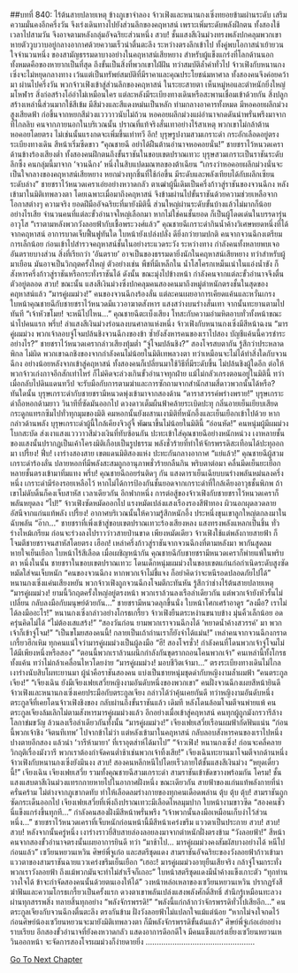 ##บทที่ 840: ไร้ต้นสายปลายเหตุ
ข้างภูเขาจำลอง
จ้าวเฟิงและหนานกงเซิ่งทยอยข้ามผ่านระดับ เสริมความมั่นคงอีกครึ่งวัน จึงเร่งเดินทางไปยังส่วนลึกของคฤหาสน์
เพราะเพิ่มระดับพลังฝึกตน ทั้งสองใช้เวลาไปสามวัน จึงอาจตามหลังกลุ่มอัจฉริยะส่วนหนึ่ง
สวบ!
ชั้นแสงสีเงินม่วงทรงพลังปกคลุมพวกเขา หายตัววูบวาบอยู่กลางอากาศด้วยความเร็วน่าตื่นตะลึง
ระหว่างตรงลึกเข้าไป ทั้งคู่พบโอกาสน่าเย้ายวนใจจำนวนหนึ่ง
ของสามัญธรรมดาบางอย่างในคฤหาสน์เสียหยาง สำหรับผู้แข็งแกร่งที่โลกด้านนอก ทั้งหมดคือของหายากเป็นที่สุด ถึงขั้นเป็นสิ่งที่พวกเขาใฝ่ฝัน
ทว่าสมบัติล้ำค่าทั่วไป จ้าวเฟิงกับหนานกงเซิ่งจะไม่หยุดกลางทาง
เว้นแต่เป็นทรัพย์สมบัติที่มีราคาและคุณประโยชน์มหาศาล ทั้งสองคนจึงค่อยคว้ามา
ผ่านไปครึ่งวัน
พวกจ้าวเฟิงเข้าสู่ส่วนลึกของคฤหาสน์
ในระยะสายตา เห็นหมู่หอและตำหนักยิ่งใหญ่มโหฬาร สิ่งก่อสร้างโอ่อ่าไม่เหมือนใคร แต่ละหลังมีระเบียงทางเดินหรือสะพานเชื่อมเข้าด้วยกัน
สิ่งปลูกสร้างเหล่านี้ส่วนมากใช้สีเข้ม มีสีม่วงและสีแดงหม่นเป็นหลัก
ท่ามกลางอาคารทั้งหมด มีหอคอยผลึกม่วงสูงเสียดฟ้า ก่อขึ้นจากหยกสีม่วงแวววาวนับไม่ถ้วน
หอคอยผลึกม่วงแผ่อำนาจกดดันน่าพรั่นพรึงมาจากที่ไกลลิบ
คนจากภายนอกในบริเวณนั้น ปราณที่แท้จริงสั่นเทาอย่างไร้สาเหตุ พวกเขาไม่กล้าต้านหอคอยโดยตรง ไม่เช่นนั้นแรงกดจะเพิ่มขึ้นเท่าทวี
อึก!
บุรุษรูปงามสวมเกราะดำ กระอักเลือดอยู่ตรงระเบียงทางเดิน สีหน้าเริ่มซีดขาว
“คุณชายฉี อย่าได้ฝืนต้านอำนาจหอคอยนั่น!”
ชายชราไว้หนวดเคราด้านข้างร้องเสียงต่ำ
ทั้งสองคนฝึกตนถึงขั้นราชันในขอบเขตปราณเทวะ บุรุษสวมเกราะเป็นราชันระดับลึกซึ้ง
คนกลุ่มนี้มาจาก ‘จวนฉีกง’ หนึ่งในสิบแปดมณฑลของต้าเฉียน
“เกรงว่าหอคอยผลึกม่วงนั่นจะเป็นใจกลางของคฤหาสน์เสียหยาง หยกม่วงทุกชิ้นที่ใช้ก่อขึ้น มีระดับและพลังเทียบได้กับผลึกเซียนระดับล่าง”
ชายชราไว้หนวดเคราเอ่ยอย่างหวาดกลัว
ตาเฒ่าผู้นี้เดิมเป็นครึ่งก้าวสู่ราชันของจวนฉีกง
หลังเข้ามาในมิติเทพลวงตา โดยเฉพาะเมื่อมาถึงคฤหาสน์ จึงข้ามผ่านไปขั้นราชันด้วยความช่วยเหลือจากโอกาสต่างๆ
ความจริง
ยอดฝีมืออัจฉริยะที่มายังมิตินี้ ส่วนใหญ่ผ่านระดับขั้นบ้างแล้วไม่มากก็น้อย
อย่างไรเสีย จำนวนคนที่แต่ละขั้วอำนาจใหญ่เลือกมา หากไม่ใช่คนชั้นยอด ก็เป็นผู้โดดเด่นในบรรดารุ่นอาวุโส
“เราตามหลังพวกวังลอยฟ้ากับเชื้อพระวงศ์แล้ว”
คุณชายฉีเกราะดำกินน้ำค้างวิเศษหยดหนึ่งที่ได้จากคฤหาสน์ อาการบาดเจ็บฟื้นฟูทันใด ใบหน้ายังเปล่งปลั่ง ดียิ่งกว่ายามปกติ
คนจากจวนฉีกงเตรียมการเล็กน้อย ก่อนเข้าไปสำรวจคฤหาสน์ชั้นในอย่างระแวดระวัง
ระหว่างทาง กำลังคนทั้งหลายพบเจออันตรายบางส่วน
สิ่งที่เรียกว่า ‘อันตราย’ อาจเป็นของธรรมดายิ่งนักในคฤหาสน์เสียหยาง ทว่าสำหรับผู้มาเยือน มันอาจเป็นวิกฤตครั้งใหญ่
ตัวอย่างเช่น พืชที่มีเหล็กใน น้ำโสโครกเหม็นเน่าในแอ่งน้ำขัง ก็สังหารครึ่งก้าวสู่ราชันหรือกระทั่งราชันได้
ดังนั้น ขณะมุ่งไปข้างหน้า กำลังคนจากแต่ละขั้วอำนาจจึงตื่นตัวอยู่ตลอด
สวบ!
ขณะนั้น แสงสีเงินม่วงซึ่งปกคลุมคนสองคนมาถึงหมู่ตำหนักตรงชั้นในสุดของคฤหาสน์แล้ว
“มารคู่ผมม่วง!”
คนของจวนฉีกงร้องลั่น แต่ละคนเผยอาการเคียดแค้นและหวั่นเกรง
ใบหน้าคุณชายฉีกับชายชราไว้หนวดมีแววอาฆาตสังหาร แสงสว่างบนร่างสั่นเทา จากนั้นทะยานตามไปทันที
“เจ้าหัวขโมย! จะหนีไปไหน...”
คุณชายฉีตะเบ็งเสียง โทสะกับความอำมหิตอาบทั่วทั้งหน้าขณะนำไปคนแรก
พรึ่บ!
ลำแสงสีเงินม่วงร่อนลงบนศาลาแห่งหนึ่ง จ้าวเฟิงกับหนานกงเซิ่งมีสีหน้าฉงน
“มารคู่ผมม่วง พวกเจ้าลอบจู่โจมปล้นชิงจวนฉีกงของข้า ซ้ำยังสังหารคนของเราไปสอง บัญชีแค้นนี้ควรชำระอย่างไร?”
ชายชราไว้หนวดเครากล่าวเสียงทุ้มต่ำ
“จู่โจมปล้นชิง?”
สองโจรสบตากัน รู้สึกว่าประหลาดพิกล
ไม่ผิด พวกเขาฉกชิงของจากกำลังคนไม่น้อยในมิติเทพลวงตา
ทว่าเหมือนจะไม่ได้ทำสิ่งใดกับจวนฉีกง
อย่างน้อยหลังจากเข้าสู่คฤหาสน์ ทั้งสองคนก็เปลี่ยนมาใช้วิธีที่มีระดับขึ้น ไม่ปล้นชิงผู้ใดอีก
ต่อให้พวกจ้าวเก่งกาจอีกสักเท่าไหร่ ก็ไม่คิดจะล่วงเกินขั้วอำนาจทุกฝ่าย
แม้ไม่กลัวเกรงตอนอยู่ในมิตินี้ ทว่าเมื่อกลับไปดินแดนทวีป จะรับมือกับการตามฆ่าและการซักถามจากสำนักสามสี่ดาวพวกนั้นได้หรือ?
ทันใดนั้น
บุรุษเกราะดำกับชายชรามีหนวดพุ่งเข้ามาจากสองด้าน
“ดาราสวรรค์พร่างพราย!”
บุรุษเกราะดำถือหอกด้ามยาว วินาทีที่ซัดมันออกไป ดวงดาวเต็มผืนฟ้าคล้ายระเบิดปะทุ กลิ่นอายเย็นเยียบเสียดกระดูกแทรกซึมไปทั่วทุกมุมของมิติ
คมหอกนั้นยังผสานเงามิติที่หนักอึ้งและเย็นเยือกเข้าไปด้วย
หากกล่าวด้านพลัง บุรุษเกราะดำผู้นี้ใกล้เคียงจิวอู๋จี้ พัฒนาขึ้นไม่น้อยในมิตินี้
“อ่อนหัด!”
คนหนุ่มผู้มีผมม่วงโบกสะบัด ส่งเงาแสงแวววาวสีม่วงเงินที่ทับซ้อนกัน ปะทะเข้าใส่คุณชายฉีอย่างหนักหน่วง
เงาหลายชั้นของแสงนั้นปรากฏเป็นเค้าโครงมิติเกือบเป็นรูปธรรม พลังชั่วร้ายที่ทำให้จักรพรรดิสะเทือนได้ปะทุออกมา
เปรี้ยง! ฟึ่บ!
เงาร่างสองสาย เขตแดนมิติสองแห่ง ปะทะกันกลางอากาศ
“แย่แล้ว!”
คุณชายฉีผู้สวมเกราะดำร้องลั่น ปลายหอกที่มีพลังสะสมถูกอานุภาพชั่วร้ายกลืนกิน
พริบตาต่อมา คลื่นมีดเย็นยะเยือกหลายชั้นตรงเข้ามาทิ่มแทง
พรึ่บ!
คุณชายฉีถอยร่นติดๆ กัน แสงดาราเย็นเฉียบบนร่างพลันหม่นลงครึ่งหนึ่ง เกราะดำมีร่องรอยเหลือไว้
หากไม่ได้การป้องกันชั้นยอดจากเกราะดำที่ใกล้เคียงอาวุธชั้นพิภพ ถ้าเขาไม่ดับดิ้นก็คงเจ็บสาหัส
เวลาเดียวกัน
อีกฟากหนึ่ง การต่อสู้ของจ้าวเฟิงกับชายชราไว้หนวดเคราก็พลันหยุดลง
“ไป!”
จ้าวเฟิงซัดหมัดออกไป แรงหมัดเปล่งแสงเรืองรองสีฟ้าทอง ผิวนอกผุดลวดลายอัสนีจากแก่นแท้พลัง
เปรี้ยง!
อากาศบริเวณนั้นให้ความรู้สึกหนักอึ้ง ประหนึ่งขุนเขาลูกใหญ่ตกลงมาในฉับพลัน
“อ๊าก...”
ชายชราที่เพิ่งเข้าสู่ขอบเขตปราณเทวะร้องเสียงหลง แสงทรงพลังแหลกเป็นชิ้น ทั่วร่างไหม้เกรียม ก่อนจะร่วงลงไปราวว่าวสายป่านขาด
เพียงหมัดเดียว จ้าวเฟิงใช้แต่พลังกายสายฟ้า ก็โจมตีชายชราจนสาหัสโดยตรง
เฮือก!
เหล่าครึ่งก้าวสู่ราชันจากจวนฉีกงที่ตามหลังมา พากันสูดลมหายใจเย็นเยือก ใบหน้าไร้สีเลือด
เมื่อเผชิญหน้ากัน คุณชายฉีกับชายชรามีหนวดเคราก็พ่ายแพ้ในพริบตา
หนึ่งในนั้น ชายชราในขอบเขตปราณเทวะ โดนเด็กหนุ่มผมม่วงในขอบเขตแก่นก่อกำเนิดระดับสูงซัดหมัดใส่จนเจ็บหนัก
“คนของจวนฉีกง หากพวกเจ้าไม่ชี้แจง ก็อย่าคิดว่าจะหนีรอดปลอดภัยไปได้”
หนานกงเซิ่งแค่นเสียงหยัน
พวกจ้าวเฟิงถูกจวนฉีกงโจมตีกะทันหัน รู้สึกว่าช่างไร้ต้นสายปลายเหตุ
“มารคู่ผมม่วง! ยามนี้วิกฤตครั้งใหญ่อยู่ตรงหน้า พวกเราล้วนลงเรือลำเดียวกัน แต่พวกเจ้ายังหัวรั้นไม่เปลี่ยน กลับลงมือกับมนุษย์ด้วยกัน...”
ชายชรามีหนวดลุกขึ้นนั่ง ใบหน้าโศกเศร้าอาดูร
“ลงมือ? เราไม่ได้ลงมืออะไร!”
หนานกงเซิ่งกล่าวอย่างโกรธเกรี้ยว
จ้าวเฟิงยืนตระหง่านขนาบข้าง มุ่นคิ้วเล็กน้อย อดครุ่นคิดไม่ได้
“ไม่ต้องเสแสร้ง!”
“สองวันก่อน ยามพวกเราจวนฉีกงได้ ‘หยาดน้ำค้างสวรรค์’ มา พวกเจ้าก็เข้าจู่โจม!”
“เป็นขโมยสองคนนี้! กลายเป็นเถ้าถ่านเราก็ยังจำได้แม่น!”
เหล่าคนจากจวนฉีกงกราดเกรี้ยวฮึกเหิม
ทุกคนแน่ใจว่ามารคู่ผมม่วงเป็นผู้ลงมือ
“ฮึ! สองโจรชั่ว! กำลังคนที่โดนพวกเจ้าจู่โจมไม่ได้มีเพียงหนึ่งหรือสอง”
“ตอนนี้พวกเราล้วนผนึกกำลังกันขุดรากถอนโคนพวกเจ้า”
คนเหล่านี้ทั้งโกรธทั้งแค้น ทว่าไม่กล้าเคลื่อนไหวโดยง่าย
“มารคู่ผมม่วง! มอบชีวิตเจ้ามา...”
ตรงระเบียงทางเดินไม่ไกล เงาร่างนับสิบโผทะยานมา
ผู้นำคือราชันสองคน แบ่งเป็นชายหนุ่มชุดดำกับหญิงงามล้ำผมฟ้า
“คนตระกูลเจียง!”
“เจียงเฉิน ยังมีเจียงเฟยเสวี่ยหญิงงามอันดับหนึ่งของพวกเขา”
คนฝั่งจวนฉีกงเผยสีหน้ายินดี
จ้าวเฟิงและหนานกงเซิ่งเคยประมือกับตระกูลเจียง กล่าวได้ว่าคุ้นเคยกันดี ทว่าหญิงงามอันดับหนึ่งตระกูลจีที่เคยโดนจ้าวเฟิงชิงของ กลับผ่านถึงขั้นราชันแล้ว
เดิมที
หลังโดนล้อมโจมตีจนพ่ายแพ้ คนตระกูลเจียงล้มเลิกไม่ตามสังหารมารคู่ผมม่วงแล้ว
อีกอย่างเมื่อเข้าสู่คฤหาสน์ คนทุกผู้ถูกมังกรวารีล้างโลกาข่มขวัญ ล้วนลงเรือลำเดียวกันทั้งนั้น
“มารคู่ผมม่วง!” เจียงเฟยเสวี่ยเรือนผมฟ้ากัดฟันแน่น “ก่อนนี้พวกเจ้าชิง ‘จิตนทีเทพ’ ไปจากข้าไม่ว่า แต่หลังเข้ามาในคฤหาสน์ กลับลอบสังหารคนของเราไปหนึ่ง ปางตายอีกสอง แล้วนำ ‘วารีห้ามายา’ ที่เราอุตส่าห์ได้มาไป”
“จ้าวเฟิง! หนานกงเซิ่ง! ก่อนจะคลี่คลายวิกฤติเรื่องมังวารี พวกเราต้องกำจัดคนต่ำช้าเช่นพวกเจ้าทิ้งเสีย!”
เจียงเฉินทะยานมาโจมตีจากด้านหนึ่ง
จ้าวเฟิงกับหนานกงเซิ่งยังมึนงง
สวบ!
สองคนหลีกหนีไปโดยเร็วภายใต้ชั้นแสงสีเงินม่วง
“หยุดเดี๋ยวนี้!”
เจียงเฉิน เจียงเฟยเสวี่ย รวมทั้งคุณชายฉีสวมเกราะดำ สามราชันเข้าขัดขวางพร้อมกัน
โครม!
ชั้นแสงแสบตาสีเงินม่วงแทรกกายหายไปในอากาศฝั่งหนึ่ง ขณะเดียวกัน สายฟ้าของแก่นแท้พลังกายที่น่าครั่นคร้าม ไม่ต่างจากภูเขากดทับ ทำให้เลือดลมร่างกายของทุกคนเดือดพล่าน
ตุ้บ ตุ้บ ตุ้บ!
สามราชันถูกซัดกระเด็นออกไป เจียงเฟยเสวี่ยที่เพิ่งถึงปราณเทวะมีเลือดไหลมุมปาก ใบหน้างามขาวซีด
“สองคนชั่วนี่แข็งแกร่งขึ้นทุกที...”
กำลังคนสองฝั่งมีสีหน้าพรั่นพรึง
“เจ้าพวกนั้นลงมือเหมือนเก็บงำไว้ส่วนหนึ่ง...”
ชายชราไว้หนวดเคราที่เจ็บหนักก่อนหน้านี้มีสีหน้าเคร่งขรึม แววตาเป็นประกาย
สวบ! สวบ! สวบ!
หลังจากนั้นครู่หนึ่ง
เงาร่างราวยี่สิบสายล่องลอยลงมาจากตำหนักฝั่งตรงข้าม
“วังลอยฟ้า!”
สีหน้าคนจากสองขั้วอำนาจตรงนั้นเผยอาการยินดี
ทว่า
“มาช้าไป... มารคู่ผมม่วงคงสัมผัสบางอย่างได้ หนีไปก่อนแล้ว”
เซวียนหยวนเหวิน ศิษย์พี่จูเก๋อ และสตรีชุดแดง สามราชันอัจฉริยะของวังลอยฟ้าก้าวเข้ามา
แววตาของสามราชันฉายแววเคร่งขรึมเย็นเยือก
“เฮอะ! มารคู่ผมม่วงอายุยืนเสียจริง กล้าจู่โจมกระทั่งพวกเราวังลอยฟ้า ถึงแม้พวกมันจะทำไม่สำเร็จก็เถอะ”
ใบหน้าสตรีชุดแดงมีน้ำค้างแข็งเกาะตัว
“ทุกท่านวางใจได้ ข้าจะกำจัดสองคนนั้นด้วยตนเองให้ได้”
วงหน้าหล่อเหลาของเซวียนหยวนเหวิน ปรากฏรังสีฆ่าฟันและความโกรธเกรี้ยวเป็นครั้งแรก
ดวงตาเขาพลันเปล่งแสงพลังศักดิ์สิทธิ์ สำนึกรู้เหมือนทะลวงผ่านทุกสรรพสิ่ง ทลายสิ้นทุกอย่าง
“พลังจักรพรรดิ!”
“พลังนี้แก่กล้ากว่าจักรพรรดิทั่วไปเสียอีก...”
คนตระกูลเจียงกับจวนฉีกงตื่นตะลึง
ตรงกันข้าม ฝั่งวังลอยฟ้าไม่แปลกใจแม้แต่น้อย
“หากไม่จงใจกดไว้ ก่อนศิษย์น้องเซวียนหยวนจะมายังมิติเทพลวงตา ก็มีพลังจักรพรรดิขั้นต้นแล้ว”
ศิษย์พี่จู่เก๋อเอ่ยอย่างราบเรียบ
อีกสองขั้วอำนาจที่ยังคงหวาดกลัว แสดงอาการดีอกดีใจ มีคนแข็งแกร่งเยี่ยงเซวียนหยวนเหวินออกหน้า จะจัดการสองโจรผมม่วงก็ง่ายดายยิ่ง
.................................................


[Go To Next Chapter]( ./78.md)